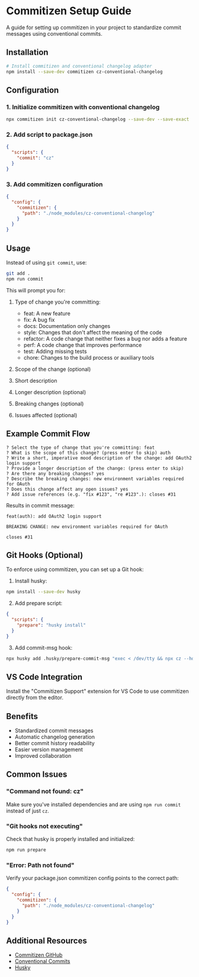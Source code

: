 # Commitizen Setup Guide

A guide for setting up commitizen in your project to standardize commit messages using conventional commits.

## Installation

```bash
# Install commitizen and conventional changelog adapter
npm install --save-dev commitizen cz-conventional-changelog
```

## Configuration

### 1. Initialize commitizen with conventional changelog
```bash
npx commitizen init cz-conventional-changelog --save-dev --save-exact
```

### 2. Add script to package.json
```json
{
  "scripts": {
    "commit": "cz"
  }
}
```

### 3. Add commitizen configuration
```json
{
  "config": {
    "commitizen": {
      "path": "./node_modules/cz-conventional-changelog"
    }
  }
}
```

## Usage

Instead of using `git commit`, use:
```bash
git add .
npm run commit
```

This will prompt you for:
1. Type of change you're committing:
   - feat: A new feature
   - fix: A bug fix 
   - docs: Documentation only changes
   - style: Changes that don't affect the meaning of the code
   - refactor: A code change that neither fixes a bug nor adds a feature
   - perf: A code change that improves performance
   - test: Adding missing tests
   - chore: Changes to the build process or auxiliary tools

2. Scope of the change (optional)
3. Short description
4. Longer description (optional)
5. Breaking changes (optional)
6. Issues affected (optional)

## Example Commit Flow
```
? Select the type of change that you're committing: feat
? What is the scope of this change? (press enter to skip) auth
? Write a short, imperative mood description of the change: add OAuth2 login support
? Provide a longer description of the change: (press enter to skip)
? Are there any breaking changes? yes
? Describe the breaking changes: new environment variables required for OAuth
? Does this change affect any open issues? yes
? Add issue references (e.g. "fix #123", "re #123".): closes #31
```

Results in commit message:
```
feat(auth): add OAuth2 login support

BREAKING CHANGE: new environment variables required for OAuth

closes #31
```

## Git Hooks (Optional)

To enforce using commitizen, you can set up a Git hook:

1. Install husky:
```bash
npm install --save-dev husky
```

2. Add prepare script:
```json
{
  "scripts": {
    "prepare": "husky install"
  }
}
```

3. Add commit-msg hook:
```bash
npx husky add .husky/prepare-commit-msg "exec < /dev/tty && npx cz --hook || true"
```

## VS Code Integration

Install the "Commitizen Support" extension for VS Code to use commitizen directly from the editor.

## Benefits
- Standardized commit messages
- Automatic changelog generation
- Better commit history readability
- Easier version management
- Improved collaboration

## Common Issues

### "Command not found: cz"
Make sure you've installed dependencies and are using `npm run commit` instead of just `cz`.

### "Git hooks not executing"
Check that husky is properly installed and initialized:
```bash
npm run prepare
```

### "Error: Path not found"
Verify your package.json commitizen config points to the correct path:
```json
{
  "config": {
    "commitizen": {
      "path": "./node_modules/cz-conventional-changelog"
    }
  }
}
```

## Additional Resources
- [Commitizen GitHub](https://github.com/commitizen/cz-cli)
- [Conventional Commits](https://www.conventionalcommits.org/)
- [Husky](https://typicode.github.io/husky/)
